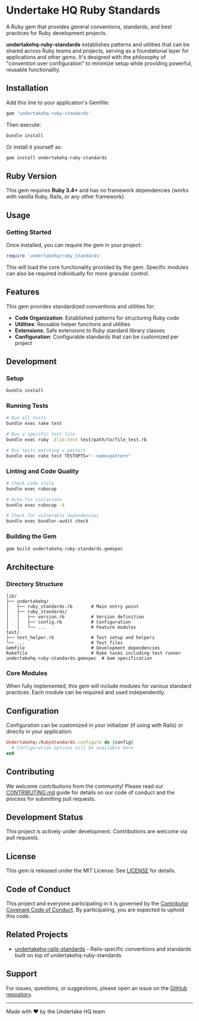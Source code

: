 # Undertake HQ Ruby Standards

A Ruby gem that provides general conventions, standards, and best practices for Ruby development projects.

**undertakehq-ruby-standards** establishes patterns and utilities that can be shared across Ruby teams and projects, serving as a foundational layer for applications and other gems. It's designed with the philosophy of "convention over configuration" to minimize setup while providing powerful, reusable functionality.

## Installation

Add this line to your application's Gemfile:

```ruby
gem 'undertakehq-ruby-standards'
```

Then execute:

```bash
bundle install
```

Or install it yourself as:

```bash
gem install undertakehq-ruby-standards
```

## Ruby Version

This gem requires **Ruby 3.4+** and has no framework dependencies (works with vanilla Ruby, Rails, or any other framework).

## Usage

### Getting Started

Once installed, you can require the gem in your project:

```ruby
require 'undertakehq/ruby_standards'
```

This will load the core functionality provided by the gem. Specific modules can also be required individually for more granular control.

## Features

This gem provides standardized conventions and utilities for:

- **Code Organization**: Established patterns for structuring Ruby code
- **Utilities**: Reusable helper functions and utilities
- **Extensions**: Safe extensions to Ruby standard library classes
- **Configuration**: Configurable standards that can be customized per project

## Development

### Setup

```bash
bundle install
```

### Running Tests

```bash
# Run all tests
bundle exec rake test

# Run a specific test file
bundle exec ruby -Ilib:test test/path/to/file_test.rb

# Run tests matching a pattern
bundle exec rake test TESTOPTS="--name=pattern"
```

### Linting and Code Quality

```bash
# Check code style
bundle exec rubocop

# Auto-fix violations
bundle exec rubocop -A

# Check for vulnerable dependencies
bundle exec bundler-audit check
```

### Building the Gem

```bash
gem build undertakehq-ruby-standards.gemspec
```

## Architecture

### Directory Structure

```
lib/
├── undertakehq/
│   ├── ruby_standards.rb       # Main entry point
│   ├── ruby_standards/
│   │   ├── version.rb          # Version definition
│   │   ├── config.rb           # Configuration
│   │   └── ...                 # Feature modules
test/
├── test_helper.rb              # Test setup and helpers
└── ...                         # Test files
Gemfile                         # Development dependencies
Rakefile                        # Rake tasks including test runner
undertakehq-ruby-standards.gemspec  # Gem specification
```

### Core Modules

When fully implemented, this gem will include modules for various standard practices. Each module can be required and used independently.

## Configuration

Configuration can be customized in your initializer (if using with Rails) or directly in your application:

```ruby
Undertakehq::RubyStandards.configure do |config|
  # Configuration options will be available here
end
```

## Contributing

We welcome contributions from the community! Please read our [CONTRIBUTING.md](CONTRIBUTING.md) guide for details on our code of conduct and the process for submitting pull requests.

## Development Status

This project is actively under development. Contributions are welcome via pull requests.

## License

This gem is released under the MIT License. See [LICENSE](LICENSE) for details.

## Code of Conduct

This project and everyone participating in it is governed by the [Contributor Covenant Code of Conduct](https://www.contributor-covenant.org/version/2/1/code_of_conduct/). By participating, you are expected to uphold this code.

## Related Projects

- [undertakehq-rails-standards](https://github.com/undertakehq/rails-standards) - Rails-specific conventions and standards built on top of undertakehq-ruby-standards

## Support

For issues, questions, or suggestions, please open an issue on the [GitHub repository](https://github.com/undertakehq/ruby-standards).

---

Made with ❤️ by the Undertake HQ team
